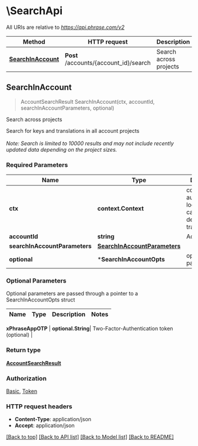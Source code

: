 # \SearchApi

All URIs are relative to *https://api.phrase.com/v2*

Method | HTTP request | Description
------------- | ------------- | -------------
[**SearchInAccount**](SearchApi.md#SearchInAccount) | **Post** /accounts/{account_id}/search | Search across projects



## SearchInAccount

> AccountSearchResult SearchInAccount(ctx, accountId, searchInAccountParameters, optional)

Search across projects

Search for keys and translations in all account projects <br><br><i>Note: Search is limited to 10000 results and may not include recently updated data depending on the project sizes.</i>

### Required Parameters


Name | Type | Description  | Notes
------------- | ------------- | ------------- | -------------
**ctx** | **context.Context** | context for authentication, logging, cancellation, deadlines, tracing, etc.
**accountId** | **string**| Account ID | 
**searchInAccountParameters** | [**SearchInAccountParameters**](SearchInAccountParameters.md)|  | 
 **optional** | ***SearchInAccountOpts** | optional parameters | nil if no parameters

### Optional Parameters

Optional parameters are passed through a pointer to a SearchInAccountOpts struct


Name | Type | Description  | Notes
------------- | ------------- | ------------- | -------------


 **xPhraseAppOTP** | **optional.String**| Two-Factor-Authentication token (optional) | 

### Return type

[**AccountSearchResult**](account_search_result.md)

### Authorization

[Basic](../README.md#Basic), [Token](../README.md#Token)

### HTTP request headers

- **Content-Type**: application/json
- **Accept**: application/json

[[Back to top]](#) [[Back to API list]](../README.md#documentation-for-api-endpoints)
[[Back to Model list]](../README.md#documentation-for-models)
[[Back to README]](../README.md)

